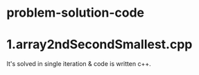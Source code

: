 # problem-solution-code
# 1.array2ndSecondSmallest.cpp
  It's solved in single iteration & code is written c++.
